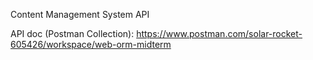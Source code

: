 Content Management System API

API doc (Postman Collection): https://www.postman.com/solar-rocket-605426/workspace/web-orm-midterm
